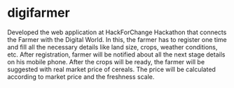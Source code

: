 # digifarmer
Developed the web application at HackForChange Hackathon that connects the Farmer with the Digital World. In this, the farmer has to register one time and fill all the necessary details like land size, crops, weather conditions, etc. After registration, farmer will be notified about all the next stage details on his mobile phone. After the crops will be ready, the farmer will be suggested with real market price of cereals. The price will be calculated according to market price and the freshness scale.
